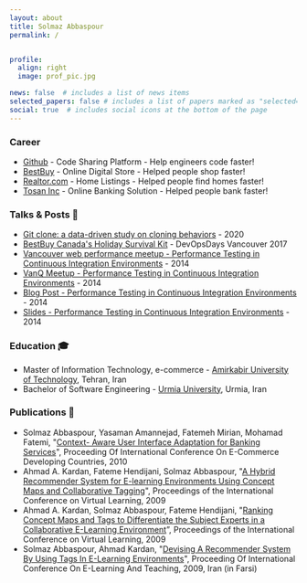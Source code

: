 ```yaml
---
layout: about
title: Solmaz Abbaspour
permalink: /


profile:
  align: right
  image: prof_pic.jpg

news: false  # includes a list of news items
selected_papers: false # includes a list of papers marked as "selected={true}"
social: true  # includes social icons at the bottom of the page
---
```


### Career
- [Github](https://www.github.com) - Code Sharing Platform - Help engineers code faster!
- [BestBuy](https://www.bestbuy.ca) - Online Digital Store - Helped people shop faster!
- [Realtor.com](https://www.realtor.com) - Home Listings - Helped people find homes faster!
- [Tosan Inc](https://www.tosan.com) - Online Banking Solution - Helped people bank faster!

### Talks & Posts 📢 
- [Git clone: a data-driven study on cloning behaviors](https://github.blog/2020-12-22-git-clone-a-data-driven-study-on-cloning-behaviors/) - 2020
- [BestBuy Canada's Holiday Survival Kit](https://youtu.be/JMks02IfRAU) - DevOpsDays Vancouver 2017
- [Vancouver web performance meetup - Performance Testing in Continuous Integration Environments](https://www.meetup.com/Vancouver-Web-Performance/events/168441422/) - 2014
- [VanQ Meetup - Performance Testing in Continuous Integration Environments](https://www.meetup.com/VanQ-Vancouver-Testing-and-Quality-Assurance-Group/events/145577052/) - 2014
- [Blog Post - Performance Testing in Continuous Integration Environments](https://techblog.realtor.com/performance-testing-in-continuous-integration-environments/) - 2014
- [Slides - Performance Testing in Continuous Integration Environments](https://prezi.com/ro1dcu09ng-y/performance-testing-in-continuous-integration-environments/) - 2014

### Education 🎓 
- Master of Information Technology, e-commerce - [Amirkabir University of Technology](http://aut.ac.ir/aut/), Tehran, Iran
- Bachelor of Software Engineering - [Urmia University](http://en.urmia.ac.ir/), Urmia, Iran

### Publications 📃 
- Solmaz Abbaspour, Yasaman Amannejad, Fatemeh Mirian, Mohamad Fatemi, "[Context- Aware User Interface Adaptation for Banking Services](https://www.civilica.com/Paper-ECDC05-ECDC05_025=CONTEXT-AWARE-USER-INTERFACE-ADAPTATION-FOR-BANKING-SERVICES.html)", Proceeding Of International Conference On E-Commerce Developing Countries, 2010
- Ahmad A. Kardan, Fateme Hendijani, Solmaz Abbaspour, "[A Hybrid Recommender System for E-learning Environments Using Concept Maps and Collaborative Tagging](https://www.researchgate.net/publication/228454656_A_Hybrid_Recommender_System_for_E-learning_Environments_Based_on_Concept_Maps_and_Collaborative_Tagging)", Proceedings of the International Conference on Virtual Learning, 2009
- Ahmad A. Kardan, Solmaz Abbaspour, Fateme Hendijani, "[Ranking Concept Maps and Tags to Differentiate the Subject Experts in a Collaborative E-Learning Environment](https://www.researchgate.net/publication/242567070_Ranking_Concept_Maps_and_Tags_to_Differentiate_the_Subject_Experts_in_a_Collaborative_E-Learning_Environment)”, Proceedings of the International Conference on Virtual Learning, 2009
- Solmaz Abbaspour, Ahmad Kardan, "[Devising A Recommender System By Using Tags In E-Learning Environments](file:///Users/solmazabbaspour/github/portfolio/app/views/pages/welcome.html#)", Proceeding Of International Conference On E-Learning And Teaching, 2009, Iran (in Farsi)
